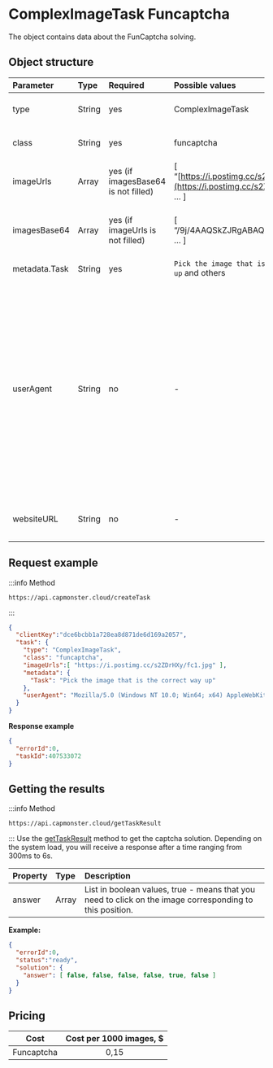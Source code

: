 ﻿---
sidebar_position: 9
sidebar_label: ComplexImageTask Funcaptcha
draft: true
---

# ComplexImageTask Funcaptcha
The object contains data about the FunCaptcha solving.

## **Object structure**

|**Parameter**|**Type**|**Required**|**Possible values**|**Description**|
| :- | :- | :- | :- | :- |
|type|String|yes|ComplexImageTask|Specifies the type of task object.|
|class|String|yes|funcaptcha|Specifies the class of task object.|
|imageUrls|Array|yes (if imagesBase64 is not filled)|[ “[https://i.postimg.cc/s2ZDrHXy/fc1.jpg](https://i.postimg.cc/s2ZDrHXy/fc1.jpg)”, … ]|[Single image](https://i.postimg.cc/s2ZDrHXy/fc1.jpg) (in an array).|
|imagesBase64|Array|yes (if imageUrls is not filled)|[ “/9j/4AAQSkZJRgABAQEAAAAAAAD…”, … ]|[Single image](https://i.postimg.cc/s2ZDrHXy/fc1.jpg) in base64 format (in an array).|
|metadata.Task|String|yes|`Pick the image that is the correct way up` and others|Task text (<u>in English</u>).|
|userAgent|String|no|-|The browser User Agent used when uploading images if links were passed to imageUrls. You should use a modern browser signature or Google will return an error asking you to update your browser.|
|websiteURL|String|no|-|URL of the page where the captcha is solved.|

## **Request example**
:::info Method
```http
https://api.capmonster.cloud/createTask
```
:::

```json
{
  "clientKey":"dce6bcbb1a728ea8d871de6d169a2057",
  "task": {
    "type": "ComplexImageTask",
    "class": "funcaptcha",
    "imageUrls":[ "https://i.postimg.cc/s2ZDrHXy/fc1.jpg" ],
    "metadata": {
      "Task": "Pick the image that is the correct way up"
    },
    "userAgent": "Mozilla/5.0 (Windows NT 10.0; Win64; x64) AppleWebKit/537.36 (KHTML, like Gecko) Chrome/103.0.0.0 Safari/537.36."
  }
}
```

**Response example**
```json
{
  "errorId":0,
  "taskId":407533072
}
```

## **Getting the results**
:::info Method
```http
https://api.capmonster.cloud/getTaskResult
```
:::
Use the [getTaskResult](../api/methods/get-task-result.md) method to get the captcha solution. Depending on the system load, you will receive a response after a time ranging from 300ms to 6s.

|**Property**|**Type**|**Description**|
| :- | :- | :- |
|answer|Array|List in boolean values, true - means that you need to click on the image corresponding to this position.|

**Example:**
```json
{
  "errorId":0,
  "status":"ready",
  "solution": {
    "answer": [ false, false, false, false, true, false ]
  }
}
```

## **Pricing**

|**Cost**|**Cost per 1000 images, $**|
| :-: | :-: |
|Funcaptcha|0,15|

